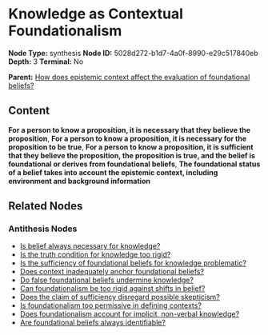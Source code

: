 # Knowledge as Contextual Foundationalism

**Node Type:** synthesis
**Node ID:** 5028d272-b1d7-4a0f-8990-e29c517840eb
**Depth:** 3
**Terminal:** No

**Parent:** [How does epistemic context affect the evaluation of foundational beliefs?](how-does-epistemic-context-affect-the-evaluation-of-foundational-beliefs-antithesis-5d8b48e0-e5cf-4b9a-a039-afddd3729659.md)

## Content

**For a person to know a proposition, it is necessary that they believe the proposition**, **For a person to know a proposition, it is necessary for the proposition to be true**, **For a person to know a proposition, it is sufficient that they believe the proposition, the proposition is true, and the belief is foundational or derives from foundational beliefs**, **The foundational status of a belief takes into account the epistemic context, including environment and background information**

## Related Nodes

### Antithesis Nodes

- [Is belief always necessary for knowledge?](is-belief-always-necessary-for-knowledge-antithesis-bb17a9bf-bc00-4947-94f0-befbe04a8cf2.md)
- [Is the truth condition for knowledge too rigid?](is-the-truth-condition-for-knowledge-too-rigid-antithesis-f392fcf9-0ba1-4c24-b88a-39271aae6068.md)
- [Is the sufficiency of foundational beliefs for knowledge problematic?](is-the-sufficiency-of-foundational-beliefs-for-knowledge-problematic-antithesis-a12e0c48-5680-477f-a060-265246ceb81c.md)
- [Does context inadequately anchor foundational beliefs?](does-context-inadequately-anchor-foundational-beliefs-antithesis-79c8019b-db8f-4305-aedb-d5f0b107b6f1.md)
- [Do false foundational beliefs undermine knowledge?](do-false-foundational-beliefs-undermine-knowledge-antithesis-78daecbf-d982-41d3-be9e-b489e6262ed4.md)
- [Can foundationalism be too rigid against shifts in belief?](can-foundationalism-be-too-rigid-against-shifts-in-belief-antithesis-510ad6a7-a02a-4376-8190-17ff5f54fe76.md)
- [Does the claim of sufficiency disregard possible skepticism?](does-the-claim-of-sufficiency-disregard-possible-skepticism-antithesis-22647e59-d06a-4f48-ab11-a9af3c9548d3.md)
- [Is foundationalism too permissive in defining contexts?](is-foundationalism-too-permissive-in-defining-contexts-antithesis-92103313-af33-4334-a80c-e915cf2bfacc.md)
- [Does foundationalism account for implicit, non-verbal knowledge?](does-foundationalism-account-for-implicit-non-verbal-knowledge-antithesis-91ca8333-f34f-4a3e-a0a8-478c655485ec.md)
- [Are foundational beliefs always identifiable?](are-foundational-beliefs-always-identifiable-antithesis-c967daf8-907e-414c-910e-11ece88ae3e3.md)
